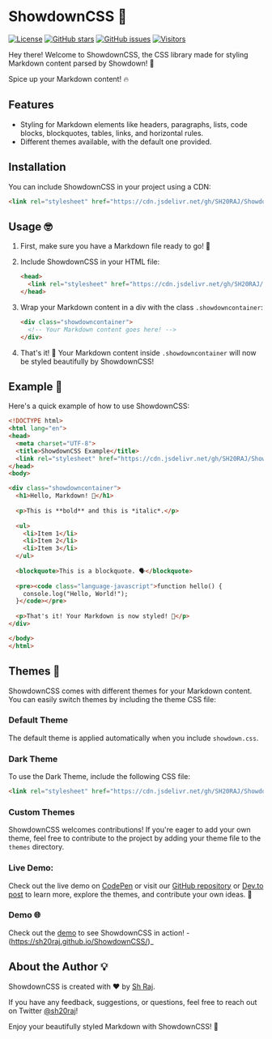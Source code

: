 # ShowdownCSS 🎨

[![License](https://img.shields.io/github/license/SH20RAJ/ShowdownCSS)](https://github.com/SH20RAJ/ShowdownCSS/blob/main/LICENSE)
[![GitHub stars](https://img.shields.io/github/stars/SH20RAJ/ShowdownCSS)](https://github.com/SH20RAJ/ShowdownCSS/stargazers)
[![GitHub issues](https://img.shields.io/github/issues/SH20RAJ/ShowdownCSS)](https://github.com/SH20RAJ/ShowdownCSS/issues)
[![Visitors](https://api.visitorbadge.io/api/visitors?path=https%3A%2F%2Fgithub.com%2FSH20RAJ%2FShowdownCSS&labelColor=%232ccce4&countColor=%23ff8a65&style=flat)](https://visitorbadge.io/status?path=https%3A%2F%2Fgithub.com%2FSH20RAJ%2FShowdownCSS)

Hey there! Welcome to ShowdownCSS, the CSS library made for styling Markdown content parsed by Showdown! 🚀 

Spice up your Markdown content! 🔥

## Features

- Styling for Markdown elements like headers, paragraphs, lists, code blocks, blockquotes, tables, links, and horizontal rules.
- Different themes available, with the default one provided.

## Installation

You can include ShowdownCSS in your project using a CDN:

```html
<link rel="stylesheet" href="https://cdn.jsdelivr.net/gh/SH20RAJ/ShowdownCSS@main/showdown.css">
```

## Usage 🤓

1. First, make sure you have a Markdown file ready to go! 📄
2. Include ShowdownCSS in your HTML file:

    ```html
    <head>
      <link rel="stylesheet" href="https://cdn.jsdelivr.net/gh/SH20RAJ/ShowdownCSS@main/showdown.css">
    </head>
    ```

3. Wrap your Markdown content in a div with the class `.showdowncontainer`:

    ```html
    <div class="showdowncontainer">
      <!-- Your Markdown content goes here! -->
    </div>
    ```

4. That's it! 🎉 Your Markdown content inside `.showdowncontainer` will now be styled beautifully by ShowdownCSS!

## Example 🌈

Here's a quick example of how to use ShowdownCSS:

```html
<!DOCTYPE html>
<html lang="en">
<head>
  <meta charset="UTF-8">
  <title>ShowdownCSS Example</title>
  <link rel="stylesheet" href="https://cdn.jsdelivr.net/gh/SH20RAJ/ShowdownCSS@main/showdown.css">
</head>
<body>

<div class="showdowncontainer">
  <h1>Hello, Markdown! 👋</h1>
  
  <p>This is **bold** and this is *italic*.</p>
  
  <ul>
    <li>Item 1</li>
    <li>Item 2</li>
    <li>Item 3</li>
  </ul>
  
  <blockquote>This is a blockquote. 🗣️</blockquote>
  
  <pre><code class="language-javascript">function hello() {
    console.log("Hello, World!");
  }</code></pre>
  
  <p>That's it! Your Markdown is now styled! 🎉</p>
</div>

</body>
</html>
```

## Themes 🎨

ShowdownCSS comes with different themes for your Markdown content. You can easily switch themes by including the theme CSS file:

### Default Theme

The default theme is applied automatically when you include `showdown.css`.

### Dark Theme

To use the Dark Theme, include the following CSS file:

```html
<link rel="stylesheet" href="https://cdn.jsdelivr.net/gh/SH20RAJ/ShowdownCSS@main/themes/dark-theme.css">
```

### Custom Themes

ShowdownCSS welcomes contributions! If you're eager to add your own theme, feel free to contribute to the project by adding your theme file to the `themes` directory. 

### Live Demo:

Check out the live demo on [CodePen](https://codepen.io/SH20RAJ/pen/vYMapOr?editors=1000) or visit our [GitHub repository](https://github.com/SH20RAJ/ShowdownCSS) or [Dev.to post](https://dev.to/sh20raj/showdowncss-style-html-created-by-showdownjs-2lia) to learn more, explore the themes, and contribute your own ideas. 🌈

### Demo 🌐

Check out the [demo](https://sh20raj.github.io/ShowdownCSS/) to see ShowdownCSS in action! - (https://sh20raj.github.io/ShowdownCSS/)_

## About the Author 💡

ShowdownCSS is created with ❤️ by [Sh Raj](https://twitter.com/SH20RAJ).

If you have any feedback, suggestions, or questions, feel free to reach out on Twitter [@sh20raj](https://twitter.com/SH20RAJ)!

Enjoy your beautifully styled Markdown with ShowdownCSS! 🌟
